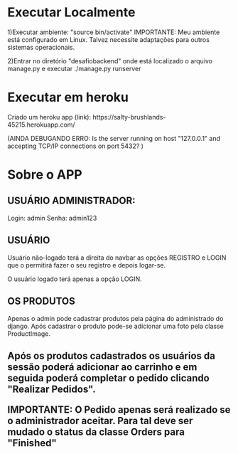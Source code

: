 <h1>Executar Localmente</h1>

1)Executar ambiente: "source bin/activate"
IMPORTANTE: Meu ambiente está configurado em Linux. Talvez necessite adaptações
para outros sistemas operacionais.

2)Entrar no diretório "desafiobackend" onde está localizado o arquivo manage.py e
executar ./manage.py runserver

<h1>Executar em heroku</h1>
Criado um heroku app (link):
https://salty-brushlands-45215.herokuapp.com/

(AINDA DEBUGANDO ERRO:
Is the server running on host "127.0.0.1" and accepting TCP/IP connections on 
port 5432?
)


<h1>Sobre o APP</h1>
<h2>USUÁRIO ADMINISTRADOR:</h2>
Login: admin
Senha: admin123

<h2>USUÁRIO</h2>
Usuário não-logado terá a direita do navbar as opções REGISTRO e LOGIN que o 
permitirá fazer o seu registro e depois logar-se.

O usuário logado terá apenas a opção LOGIN.

<h2>OS PRODUTOS</h2>
Apenas o admin pode cadastrar produtos pela página do administrado do django.
Após cadastrar o produto pode-se adicionar uma foto pela classe ProductImage.

<h2>
Após os produtos cadastrados os usuários da sessão poderá adicionar ao carrinho
e em seguida poderá completar o pedido clicando "Realizar Pedidos".

IMPORTANTE: O Pedido apenas será realizado se o administrador aceitar.
Para tal deve ser mudado o status da classe Orders para "Finished" 
